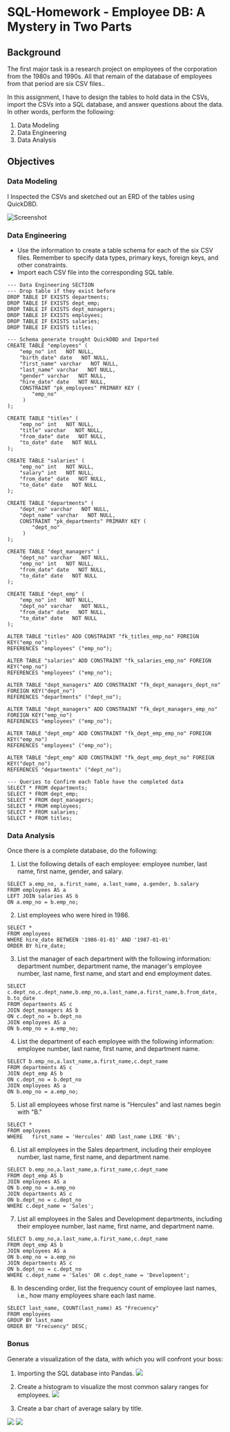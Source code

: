 # SQL-Homework - Employee DB: A Mystery in Two Parts


## Background

The first major task is a research project on employees of the corporation from the 1980s and 1990s. All that remain of the database of employees from that period are six CSV files..

In this assignment, I have to design the tables to hold data in the CSVs, import the CSVs into a SQL database, and answer questions about the data. In other words, perform the following:

1. Data Modeling
2. Data Engineering
3. Data Analysis


## Objectives

### Data Modeling
I Inspected the CSVs and sketched out an ERD of the tables using QuickDBD.

![Screenshot](Images/ERD-JLDA.png)

### Data Engineering
* Use the information to create a table schema for each of the six CSV files. Remember to specify data types, primary keys, foreign keys, and other constraints.
* Import each CSV file into the corresponding SQL table.

```
--- Data Engineering SECTION
--- Drop table if they exist before
DROP TABLE IF EXISTS departments;
DROP TABLE IF EXISTS dept_emp;
DROP TABLE IF EXISTS dept_managers;
DROP TABLE IF EXISTS employees;
DROP TABLE IF EXISTS salaries;
DROP TABLE IF EXISTS titles;

--- Schema generate trought QuickDBD and Imported
CREATE TABLE "employees" (
    "emp_no" int   NOT NULL,
    "birth_date" date   NOT NULL,
    "first_name" varchar   NOT NULL,
    "last_name" varchar   NOT NULL,
    "gender" varchar   NOT NULL,
    "hire_date" date   NOT NULL,
    CONSTRAINT "pk_employees" PRIMARY KEY (
        "emp_no"
     )
);

CREATE TABLE "titles" (
    "emp_no" int   NOT NULL,
    "title" varchar   NOT NULL,
    "from_date" date   NOT NULL,
    "to_date" date   NOT NULL
);

CREATE TABLE "salaries" (
    "emp_no" int   NOT NULL,
    "salary" int   NOT NULL,
    "from_date" date   NOT NULL,
    "to_date" date   NOT NULL
);

CREATE TABLE "departments" (
    "dept_no" varchar   NOT NULL,
    "dept_name" varchar   NOT NULL,
    CONSTRAINT "pk_departments" PRIMARY KEY (
        "dept_no"
     )
);

CREATE TABLE "dept_managers" (
    "dept_no" varchar   NOT NULL,
    "emp_no" int   NOT NULL,
    "from_date" date   NOT NULL,
    "to_date" date   NOT NULL
);

CREATE TABLE "dept_emp" (
    "emp_no" int   NOT NULL,
    "dept_no" varchar   NOT NULL,
    "from_date" date   NOT NULL,
    "to_date" date   NOT NULL
);

ALTER TABLE "titles" ADD CONSTRAINT "fk_titles_emp_no" FOREIGN KEY("emp_no")
REFERENCES "employees" ("emp_no");

ALTER TABLE "salaries" ADD CONSTRAINT "fk_salaries_emp_no" FOREIGN KEY("emp_no")
REFERENCES "employees" ("emp_no");

ALTER TABLE "dept_managers" ADD CONSTRAINT "fk_dept_managers_dept_no" FOREIGN KEY("dept_no")
REFERENCES "departments" ("dept_no");

ALTER TABLE "dept_managers" ADD CONSTRAINT "fk_dept_managers_emp_no" FOREIGN KEY("emp_no")
REFERENCES "employees" ("emp_no");

ALTER TABLE "dept_emp" ADD CONSTRAINT "fk_dept_emp_emp_no" FOREIGN KEY("emp_no")
REFERENCES "employees" ("emp_no");

ALTER TABLE "dept_emp" ADD CONSTRAINT "fk_dept_emp_dept_no" FOREIGN KEY("dept_no")
REFERENCES "departments" ("dept_no");

--- Queries to Confirm each Table have the completed data
SELECT * FROM departments;
SELECT * FROM dept_emp;
SELECT * FROM dept_managers;
SELECT * FROM employees;
SELECT * FROM salaries;
SELECT * FROM titles;
```

### Data Analysis
Once there is a complete database, do the following:

1. List the following details of each employee: employee number, last name, first name, gender, and salary.
```
SELECT a.emp_no, a.first_name, a.last_name, a.gender, b.salary 
FROM employees AS a
LEFT JOIN salaries AS b 
ON a.emp_no = b.emp_no;
```

2. List employees who were hired in 1986.
```
SELECT * 
FROM employees
WHERE hire_date BETWEEN '1986-01-01' AND '1987-01-01'
ORDER BY hire_date;
```

3. List the manager of each department with the following information: department number, department name, the manager's employee number, last name, first name, and start and end employment dates.
```
SELECT c.dept_no,c.dept_name,b.emp_no,a.last_name,a.first_name,b.from_date, b.to_date
FROM departments AS c
JOIN dept_managers AS b
ON c.dept_no = b.dept_no
JOIN employees AS a
ON b.emp_no = a.emp_no;
```

4. List the department of each employee with the following information: employee number, last name, first name, and department name.
```
SELECT b.emp_no,a.last_name,a.first_name,c.dept_name
FROM departments AS c
JOIN dept_emp AS b
ON c.dept_no = b.dept_no
JOIN employees AS a
ON b.emp_no = a.emp_no;
```

5. List all employees whose first name is "Hercules" and last names begin with "B."
```
SELECT *
FROM employees
WHERE 	first_name = 'Hercules' AND last_name LIKE 'B%';
```

6. List all employees in the Sales department, including their employee number, last name, first name, and department name.
```
SELECT b.emp_no,a.last_name,a.first_name,c.dept_name
FROM dept_emp AS b
JOIN employees AS a
ON b.emp_no = a.emp_no
JOIN departments AS c
ON b.dept_no = c.dept_no
WHERE c.dept_name = 'Sales';
```

7. List all employees in the Sales and Development departments, including their employee number, last name, first name, and department name.
```
SELECT b.emp_no,a.last_name,a.first_name,c.dept_name
FROM dept_emp AS b
JOIN employees AS a
ON b.emp_no = a.emp_no
JOIN departments AS c
ON b.dept_no = c.dept_no
WHERE c.dept_name = 'Sales' OR c.dept_name = 'Development';
```

8. In descending order, list the frequency count of employee last names, i.e., how many employees share each last name.
```
SELECT last_name, COUNT(last_name) AS "Frecuency"
FROM employees
GROUP BY last_name
ORDER BY "Frecuency" DESC;
```

### Bonus
Generate a visualization of the data, with which you will confront your boss:

1. Importing the SQL database into Pandas.
![](Images/SQL-PandasConn.png)

2. Create a histogram to visualize the most common salary ranges for employees.
![](Images/Histogram-Code.png)

3. Create a bar chart of average salary by title.

![](Images/bar-code.png)
![](Images/average_salary_by_title.png)

